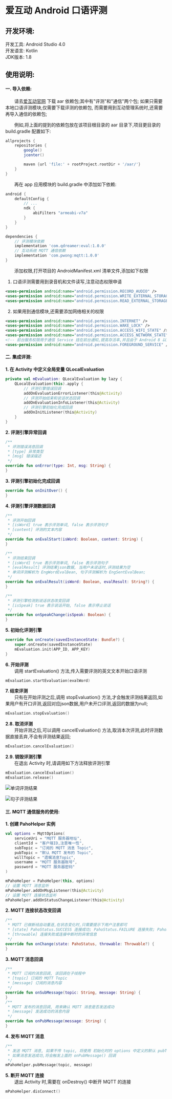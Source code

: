 爱互动 Android 口语评测
=

开发环境:
-
开发工具: Android Studio 4.0  
开发语言: Kotlin  
JDK版本: 1.8


使用说明:
-
#### 一. 导入依赖:
&emsp;&emsp;请去[爱互动官网](http://www.ihudongketang.com/) 下载 aar 依赖包;其中有"评测"和"通信"两个包; 如果只需要本地口语评测模块,仅需要下载评测的依赖包, 而需要用到互动管理系统时,还需要再导入通信的依赖包;

&emsp;&emsp;例如,将上面的提到的依赖包放在该项目根目录的 aar 目录下,项目更目录的 build.gradle 配置如下:
```groovy
allprojects {
    repositories {
        google()
        jcenter()

        maven {url 'file:' + rootProject.rootDir + '/aar/'}
    }
}
```  

&emsp;&emsp;再在 app 应用模块的 build.gradle 中添加如下依赖:
```groovy
android {
    defaultConfig {
        // ...
        ndk {
            abiFilters "armeabi-v7a"
        }
    }
}

dependencies {
    // 评测模块依赖
    implementation 'com.qdreamer:eval:1.0.0'
    // 互动系统 MQTT 通信依赖    
    implementation 'com.pwong:mqtt:1.0.0'
}
```

&emsp;&emsp;添加权限,打开项目的 AndroidManifest.xml 清单文件,添加如下权限
1. 口语评测需要用到录音机和文件读写,注意动态权限申请
```xml
<uses-permission android:name="android.permission.RECORD_AUDIO" />
<uses-permission android:name="android.permission.WRITE_EXTERNAL_STORAGE" />
<uses-permission android:name="android.permission.READ_EXTERNAL_STORAGE" />
```
2. 如果用到通信模块,还需要添加网络相关的权限
```xml
<uses-permission android:name="android.permission.INTERNET" />
<uses-permission android:name="android.permission.WAKE_LOCK" />
<uses-permission android:name="android.permission.ACCESS_WIFI_STATE" />
<uses-permission android:name="android.permission.ACCESS_NETWORK_STATE" />
<!-- 前台服务权限用于通信 Service 挂在前台通知,提高存活率,并且由于 Android 8 以上对后台服务的限制,只能跑在前台. -->
<uses-permission android:name="android.permission.FOREGROUND_SERVICE" />
```

#### 二. 集成评测:
**1. 在 Activity 中定义全局变量 QLocalEvaluation**    
```kotlin
private val mEvaluation: QLocalEvaluation by lazy {
    QLocalEvaluation(this).apply {
        // 评测引擎错误回调
        addOnEvaluationErrorListener(this@Activity)
        // 评测开始结束和说话状态回调
        addOnEvaluationInfoListener(this@Activity)
        // 评测引擎初始化完成回调
        addOnInitListener(this@Activity)
    }
}
```
**2. 评测引擎异常回调** 
```kotlin
/**
 * 评测错误消息回调
 * [type] 异常类型
 * [msg] 错误描述
 */
override fun onError(type: Int, msg: String) {
}
```
**3. 评测引擎初始化完成回调**  
```kotlin
override fun onInitOver() {
}
```
**4. 评测引擎评测数据回调**  
```kotlin
/**
 * 评测开始回调
 * [isWord] true 表示评测单词, false 表示评测句子
 * [content] 评测的文本内容
 */
override fun onEvalStart(isWord: Boolean, content: String) {
}

/**
 * 评测结束回调
 * [isWord] true 表示评测单词, false 表示评测句子
 * [evalResult] 评测结果json数据, 当用户未说话时,评测结果为空
 * 单词评测解析为 EngWordEvalBean, 句子评测解析为 EngSentEvalBean;
 */
override fun onEvalResult(isWord: Boolean, evalResult: String?) {
}

/**
 * 评测引擎检测到说话状态改变回调
 * [isSpeak] true 表示说话开始, false 表示停止说话
 */
override fun onSpeakChange(isSpeak: Boolean) {
}
```
**5. 初始化评测引擎**  
```kotlin
override fun onCreate(savedInstanceState: Bundle?) {
    super.onCreate(savedInstanceState)
    mEvaluation.init(APP_ID, APP_KEY)
}
```
**6. 开始评测**  
&emsp;&emsp;调用 startEvaluation() 方法,传入需要评测的英文文本开始口语评测
```kotlin
mEvaluation.startEvaluation(evalWord)
```
**7. 结束评测**  
&emsp;&emsp;只有在开始评测之后,调用 stopEvaluation() 方法,才会触发评测结果返回,如果用户有开口评测,返回对应json数据,用户未开口评测,返回的数据为null;
```kotlin
mEvaluation.stopEvaluation()
```
**2.8. 取消评测**  
&emsp;&emsp;开始评测之后,可以调用 cancelEvaluation() 方法,取消本次评测,此时评测数据直接丢弃,不会有评测结果返回;
```kotlin
mEvaluation.cancelEvaluation()
```
**2.9. 销毁评测引擎**  
&emsp;&emsp;在退出 Activity 时,请调用如下方法释放评测引擎
```kotlin
mEvaluation.cancelEvaluation()
mEvaluation.release()
```

![单词评测结果](./eval_result_word.png)

![句子评测结果](./eval_result_sent.png)


#### 三. MQTT 通信服务的使用:
**1. 创建 PahoHelper 实例**
```kotlin
val options = MqttOptions(
    serviceUri = "MQTT 服务器地址",
    clientId = "客户端ID,注意唯一性",
    subTopic = "订阅的 MQTT 消息 Topic",
    pubTopic = "默认 MQTT 发布的 Topic",
    willTopic = "遗嘱消息Topic",
    username = "MQTT 服务器账号",
    password = "MQTT 服务器密码"
)

mPahoHelper = PahoHelper(this, options)
// 设置 MQTT 消息监听
mPahoHelper.addOnMsgListener(this@Activity)
// 设置 MQTT 连接状态监听
mPahoHelper.addOnStatusChangeListener(this@Activity)
```
**2. MQTT 连接状态改变回调**
```kotlin
/**
 * MQTT 已做断线自动重连,在状态变化时,只需要提示下用户注意即可
 * [state] PahoStatus.SUCCESS 连接成功; PahoStatus.FAILURE 连接失败; PahoStatus.LOST 连接中断
 * [throwable] 连接失败或连接中断时的异常信息
 */
override fun onChange(state: PahoStatus, throwable: Throwable?) {
}
```
**3. MQTT 消息回调**
```kotlin
/**
 * MQTT 订阅的消息回调, 该回调在子线程中
 * [topic] 订阅的 MQTT Topic
 * [message] 订阅的消息内容
 */
override fun onSubMessage(topic: String, message: String) {
}
/**
 * MQTT 发布的消息回调, 用来确认 MQTT 消息是否发送成功
 * [message] 发送成功的消息内容
 */
override fun onPubMessage(message: String) {
}
```

**4. 发布 MQTT 消息**
```kotlin
/**
 * 发送 MQTT 消息, 如果不传 topic, 将使用 初始化时的 options 中定义的默认 pubTopic;
 * 如果消息发送成功,将会触发上面的 onPubMessage() 回调
 */
mPahoHelper.pubMessage(topic, message)
```

**5. 断开 MQTT 连接**  
&emsp;&emsp;退出 Activity 时,需要在 onDestroy() 中断开 MQTT 的连接
```kotlin
mPahoHelper.disConnect()
```